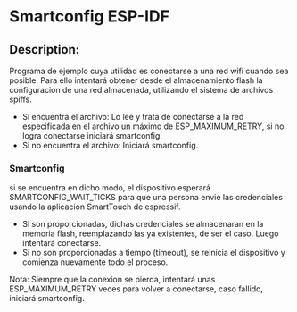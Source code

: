 # Smartconfig ESP-IDF

## Description:
Programa de ejemplo cuya utilidad es conectarse a una red wifi cuando
sea posible. Para ello intentará obtener desde el almacenamiento flash la
configuracion de una red almacenada, utilizando el sistema de archivos spiffs.
- Si encuentra el archivo: Lo lee y trata de conectarse a la red especificada
  en el archivo un máximo de ESP_MAXIMUM_RETRY, si no logra conectarse
  iniciará smartconfig.
- Si no encuentra el archivo: Iniciará smartconfig.

### Smartconfig
si se encuentra en dicho modo, el dispositivo esperará SMARTCONFIG_WAIT_TICKS
para que una persona envie las credenciales usando la aplicacion SmartTouch
de espressif.
- Si son proporcionadas, dichas credenciales se almacenaran en la memoria flash,
  reemplazando las ya existentes, de ser el caso. Luego intentará conectarse.
- Si no son proporcionadas a tiempo (timeout), se reinicia el dispositivo y
  comienza nuevamente todo el proceso.

Nota: Siempre que la conexion se pierda, intentará unas ESP_MAXIMUM_RETRY veces
para volver a conectarse, caso fallido, iniciará smartconfig.

